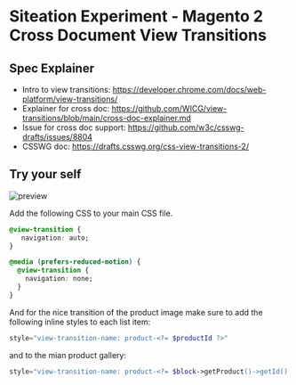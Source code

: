 # Siteation Experiment - Magento 2 Cross Document View Transitions

<!-- TODO: intro -->

## Spec Explainer

- Intro to view transitions: https://developer.chrome.com/docs/web-platform/view-transitions/
- Explainer for cross doc: https://github.com/WICG/view-transitions/blob/main/cross-doc-explainer.md
- Issue for cross doc support: https://github.com/w3c/csswg-drafts/issues/8804
- CSSWG doc: https://drafts.csswg.org/css-view-transitions-2/

## Try your self

![preview](./assets/magento-view-transition.gif)

Add the following CSS to your main CSS file.

```css
@view-transition {
   navigation: auto;
}

@media (prefers-reduced-motion) {
  @view-transition {
    navigation: none;
  }
}
```

And for the nice transition of the product image make sure to add the following inline styles to each list item:

```php
style="view-transition-name: product-<?= $productId ?>"
```

and to the mian product gallery:

```php
style="view-transition-name: product-<?= $block->getProduct()->getId() ?>"
```
